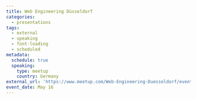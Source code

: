 ```yaml
---
title: Web Engineering Düsseldorf
categories:
  - presentations
tags:
  - external
  - speaking
  - font-loading
  - scheduled
metadata:
  schedule: true
  speaking:
    type: meetup
    country: Germany
external_url: 'https://www.meetup.com/Web-Engineering-Duesseldorf/events/260995020/'
event_date: May 16
---
```


